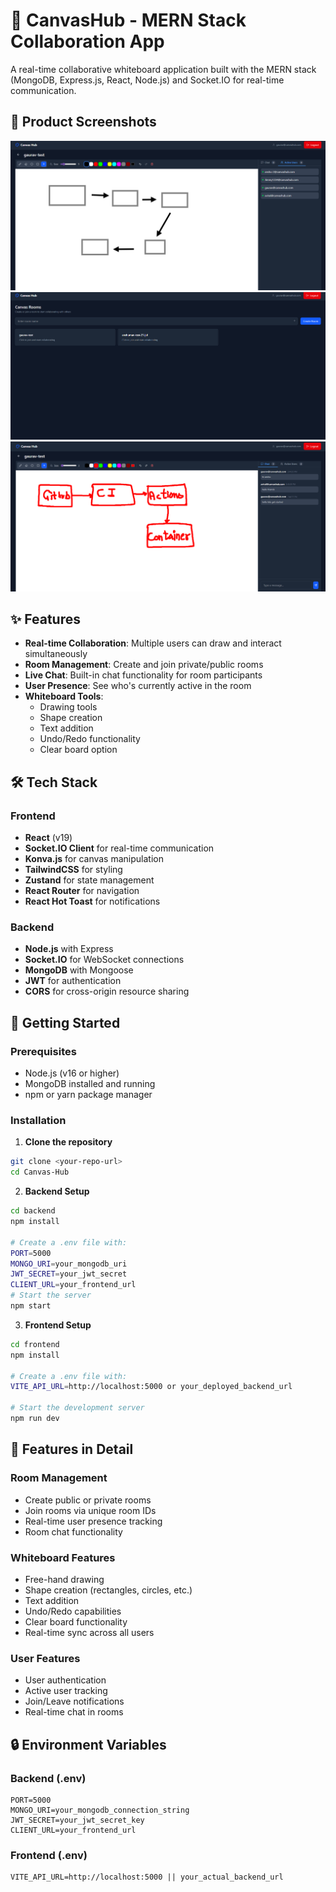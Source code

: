 # 🎨 CanvasHub - MERN Stack Collaboration App

A real-time collaborative whiteboard application built with the MERN stack (MongoDB, Express.js, React, Node.js) and Socket.IO for real-time communication.

## 📸 Product Screenshots

![Whiteboard Interface](/frontend/public/project_images/1.png)
![Room Management](/frontend/public/project_images/2.png)
![Live Collaboration](/frontend/public/project_images/3.png)

## ✨ Features

- **Real-time Collaboration**: Multiple users can draw and interact simultaneously
- **Room Management**: Create and join private/public rooms
- **Live Chat**: Built-in chat functionality for room participants
- **User Presence**: See who's currently active in the room
- **Whiteboard Tools**:
  - Drawing tools
  - Shape creation
  - Text addition
  - Undo/Redo functionality
  - Clear board option

## 🛠️ Tech Stack

### Frontend

- **React** (v19) 
- **Socket.IO Client** for real-time communication
- **Konva.js** for canvas manipulation
- **TailwindCSS** for styling
- **Zustand** for state management
- **React Router** for navigation
- **React Hot Toast** for notifications

### Backend

- **Node.js** with Express
- **Socket.IO** for WebSocket connections
- **MongoDB** with Mongoose
- **JWT** for authentication
- **CORS** for cross-origin resource sharing

## 🚀 Getting Started

### Prerequisites

- Node.js (v16 or higher)
- MongoDB installed and running
- npm or yarn package manager

### Installation

1. **Clone the repository**

```bash
git clone <your-repo-url>
cd Canvas-Hub
```

2. **Backend Setup**

```bash
cd backend
npm install

# Create a .env file with:
PORT=5000
MONGO_URI=your_mongodb_uri
JWT_SECRET=your_jwt_secret
CLIENT_URL=your_frontend_url
# Start the server
npm start
```

3. **Frontend Setup**

```bash
cd frontend
npm install

# Create a .env file with:
VITE_API_URL=http://localhost:5000 or your_deployed_backend_url

# Start the development server
npm run dev
```

## 🌟 Features in Detail

### Room Management

- Create public or private rooms
- Join rooms via unique room IDs
- Real-time user presence tracking
- Room chat functionality

### Whiteboard Features

- Free-hand drawing
- Shape creation (rectangles, circles, etc.)
- Text addition
- Undo/Redo capabilities
- Clear board functionality
- Real-time sync across all users

### User Features

- User authentication
- Active user tracking
- Join/Leave notifications
- Real-time chat in rooms

## 🔒 Environment Variables

### Backend (.env)

```
PORT=5000
MONGO_URI=your_mongodb_connection_string
JWT_SECRET=your_jwt_secret_key
CLIENT_URL=your_frontend_url

```

### Frontend (.env)

```
VITE_API_URL=http://localhost:5000 || your_actual_backend_url
```
